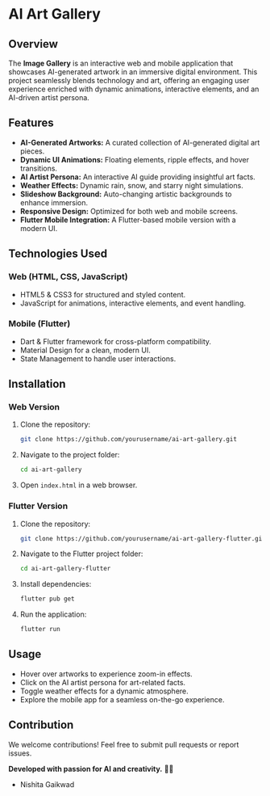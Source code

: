 # AI Art Gallery

## Overview
The **Image Gallery** is an interactive web and mobile application that showcases AI-generated artwork in an immersive digital environment. 
This project seamlessly blends technology and art, offering an engaging user experience enriched with dynamic animations, interactive elements, 
and an AI-driven artist persona.

## Features
- **AI-Generated Artworks:** A curated collection of AI-generated digital art pieces.
- **Dynamic UI Animations:** Floating elements, ripple effects, and hover transitions.
- **AI Artist Persona:** An interactive AI guide providing insightful art facts.
- **Weather Effects:** Dynamic rain, snow, and starry night simulations.
- **Slideshow Background:** Auto-changing artistic backgrounds to enhance immersion.
- **Responsive Design:** Optimized for both web and mobile screens.
- **Flutter Mobile Integration:** A Flutter-based mobile version with a modern UI.

## Technologies Used
### Web (HTML, CSS, JavaScript)
- HTML5 & CSS3 for structured and styled content.
- JavaScript for animations, interactive elements, and event handling.

### Mobile (Flutter)
- Dart & Flutter framework for cross-platform compatibility.
- Material Design for a clean, modern UI.
- State Management to handle user interactions.

## Installation
### Web Version
1. Clone the repository:
   ```sh
   git clone https://github.com/yourusername/ai-art-gallery.git
   ```
2. Navigate to the project folder:
   ```sh
   cd ai-art-gallery
   ```
3. Open `index.html` in a web browser.

### Flutter Version
1. Clone the repository:
   ```sh
   git clone https://github.com/yourusername/ai-art-gallery-flutter.git
   ```
2. Navigate to the Flutter project folder:
   ```sh
   cd ai-art-gallery-flutter
   ```
3. Install dependencies:
   ```sh
   flutter pub get
   ```
4. Run the application:
   ```sh
   flutter run
   ```

## Usage
- Hover over artworks to experience zoom-in effects.
- Click on the AI artist persona for art-related facts.
- Toggle weather effects for a dynamic atmosphere.
- Explore the mobile app for a seamless on-the-go experience.

## Contribution
We welcome contributions! Feel free to submit pull requests or report issues.


**Developed with passion for AI and creativity.** 🚀🎨
- Nishita Gaikwad
